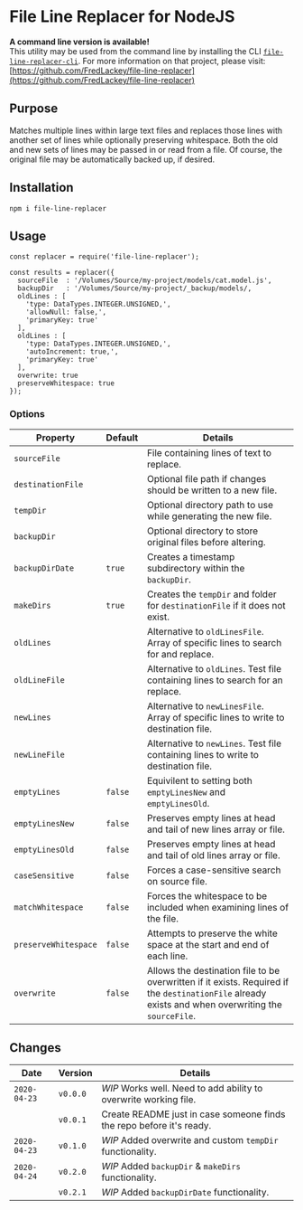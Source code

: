 # File Line Replacer for NodeJS

**A command line version is available!**  
This utility may be used from the command line by installing the CLI [`file-line-replacer-cli`](https://github.com/FredLackey/file-line-replacer).  For more information on that project, please visit: [https://github.com/FredLackey/file-line-replacer](https://github.com/FredLackey/file-line-replacer)

## Purpose  
Matches multiple lines within large text files and replaces those lines with another set of lines while optionally preserving whitespace.  Both the old and new sets of lines may be passed in or read from a file.  Of course, the original file may be automatically backed up, if desired.

## Installation

```
npm i file-line-replacer
```

## Usage

```
const replacer = require('file-line-replacer');

const results = replacer({
  sourceFile  : '/Volumes/Source/my-project/models/cat.model.js',
  backupDir   : '/Volumes/Source/my-project/_backup/models/,
  oldLines : [
    'type: DataTypes.INTEGER.UNSIGNED,',
    'allowNull: false,',
    'primaryKey: true'  
  ],
  oldLines : [
    'type: DataTypes.INTEGER.UNSIGNED,',
    'autoIncrement: true,',
    'primaryKey: true'  
  ],
  overwrite: true
  preserveWhitespace: true
});
```

### Options

|  Property  |  Default  |  Details  |
|------------|-----------|-----------|
| `sourceFile` |  |  File containing lines of text to replace.  |
| `destinationFile` |  | Optional file path if changes should be written to a new file. |
| `tempDir` |  | Optional directory path to use while generating the new file. |
| `backupDir` |  | Optional directory to store original files before altering. |
| `backupDirDate` | `true` | Creates a timestamp subdirectory within the `backupDir`.  |
| `makeDirs` | `true` | Creates the `tempDir` and folder for `destinationFile` if it does not exist.  |
| `oldLines` |  |  Alternative to `oldLinesFile`.  Array of specific lines to search for and replace. |
| `oldLineFile` |  |  Alternative to `oldLines`.  Test file containing lines to search for an replace.  |
| `newLines` |  |  Alternative to `newLinesFile`.  Array of specific lines to write to destination file. |
| `newLineFile` |  |  Alternative to `newLines`.  Test file containing lines to write to destination file.  |
| `emptyLines` | `false` |  Equivilent to setting both `emptyLinesNew` and `emptyLinesOld`. |
| `emptyLinesNew` | `false` | Preserves empty lines at head and tail of new lines array or file. |
| `emptyLinesOld` | `false` | Preserves empty lines at head and tail of old lines array or file. |
| `caseSensitive` | `false` | Forces a case-sensitive search on source file. |
| `matchWhitespace` | `false` | Forces the whitespace to be included when examining lines of the file. |
| `preserveWhitespace` | `false` | Attempts to preserve the white space at the start and end of each line.  |
| `overwrite` | `false` | Allows the destination file to be overwritten if it exists.  Required if the `destinationFile` already exists and when overwriting the `sourceFile`. |

## Changes

|  Date  |  Version  |  Details  |
|--------|-----------|-----------|
| `2020-04-23` | `v0.0.0` |  _WIP_  Works well.  Need to add ability to overwrite working file.  |
|  | `v0.0.1` |  Create README just in case someone finds the repo before it's ready.  |
| `2020-04-23` | `v0.1.0` |  _WIP_  Added overwrite and custom `tempDir` functionality.  |
| `2020-04-24` | `v0.2.0` |  _WIP_  Added `backupDir` & `makeDirs` functionality.  |
|  | `v0.2.1` |  _WIP_  Added `backupDirDate` functionality.  |
